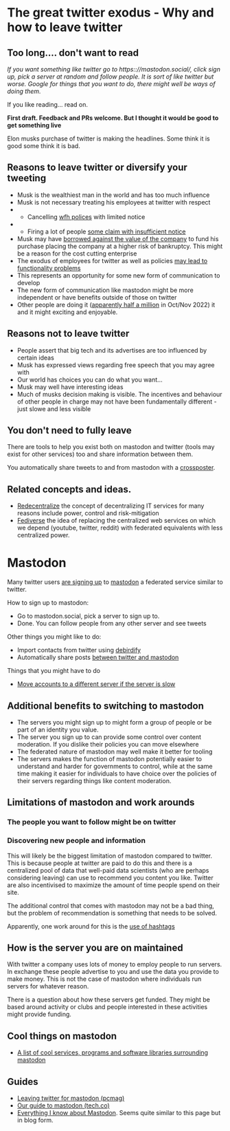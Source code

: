 # The great twitter exodus - Why and how to leave twitter

## Too long.... don't want to read

*If you want something like twitter go to https:://mastodon.social/, click sign up, pick a server at random and follow people. It is sort of like twitter but worse. Google for things that you want to do, there might well be ways of doing them.*

If you like reading... read on. 


**First draft. Feedback and PRs welcome. But I thought it would be good to get something live**

Elon musks purchase of twitter is making the headlines. Some think it is good some think it is bad.



## Reasons to leave twitter or diversify your tweeting

* Musk is the wealthiest man in the world and has too much influence
* Musk is not necessary treating his employees at twitter with respect
* * Cancelling [wfh polices](https://www.bloomberg.com/news/articles/2022-11-10/musk-s-first-email-to-twitter-staff-ends-remote-work) with limited notice
* * Firing a lot of people [some claim with insufficient notice](https://www.latimes.com/entertainment-arts/story/2022-11-04/twitter-layoffs-employee-tweets-elon-musk)
* Musk may have [borrowed against the value of the company](https://news.bloomberglaw.com/esg/musk-risks-battle-royale-with-creditors-as-he-remakes-twitter) to fund his purchase placing the company at a higher risk of bankruptcy. This might be a reason for the cost cutting enterprise
* The exodus of employees for twitter as well as policies [may lead to functionality problems](https://www.zdnet.com/article/why-twitter-will-fail-shortly/) 
* This represents an opportunity for some new form of communication to develop
* The new form of communication like mastodon might be more independent or have benefits outside of those on twitter
* Other people are doing it ([apparently half a million](https://mastodon.social/@Gargron/109300967725833789) in Oct/Nov 2022) it and it might exciting and enjoyable. 

## Reasons not to leave twitter

* People assert that big tech and its advertises are too influenced by certain ideas
* Musk has expressed views regarding free speech that you may agree with
* Our world has choices you can do what you want...
* Musk may well have interesting ideas
* Much of musks decision making is visible. The incentives and behaviour of other people in charge may not have been fundamentally different - just slowe and less visible

## You don't need to fully leave

There are tools to help you exist both on mastodon and twitter (tools may exist for other services) too and share information between them.

You automatically share tweets to and from mastodon with a [crossposter](crossposter.masto.donte.com.br). 

## Related concepts and ideas.

* [Redecentralize](https://redecentralize.org/about/) the concept of decentralizing IT services for many reasons include power, control and risk-mitigation
* [Fediverse](https://en.wikipedia.org/wiki/Fediverse) the idea of replacing the centralized web services on which we depend (youtube, twitter, reddit) with federated equivalents with less centralized power.

# Mastodon

Many twitter users [are signing up](https://www.theguardian.com/technology/2022/nov/08/mastodon-what-is-it-how-do-i-join-use-find-best-server-list-change-elon-musk-twitter-leaving-social-network-alternative) to [mastodon](https://mastodon.social) a federated service similar to twitter. 

How to sign up to mastodon:

* Go to mastodon.social, pick a server to sign up to.
* Done. You can follow people from any other server and see tweets

Other things you might like to do:

* Import contacts from twitter using [debirdify](https://pruvisto.org/debirdify/)
* Automatically share posts [between twitter and mastodon](crossposter.masto.donte.com.br)

Things that you might have to do

* [Move accounts to a different server if the server is slow](https://blog.djnavarro.net/posts/2022-11-03_what-i-know-about-mastodon/#how-do-i-move-my-account-to-a-new-server)

## Additional benefits to switching to mastodon

* The servers you might sign up to might form a group of people or be part of an identity you value.
* The server you sign up to can provide some control over content moderation. If you dislike their policies you can move elsewhere
* The federated nature of mastodon may well make it better for tooling
* The servers makes the function of mastodon potentially easier to understand and harder for governments to control, while at the same time making it easier for individuals to have choice over the policies of their servers regarding things like content moderation.


## Limitations of mastodon and work arounds

### The people you want to follow might be on twitter

### Discovering new people and information

This will likely be the biggest limitation of mastodon compared to twitter. This is because people at twitter are paid to do this and there is a centralized pool of data that well-paid data scientists (who are perhaps considering leaving) can use to recommend you content you like. Twitter are also incentivised to maximize the amount of time people spend on their site.

The additional control that comes with mastodon may not be a bad thing, but the problem of recommendation is something that needs to be solved. 

Apparently, one work around for this is the [use of hashtags](https://blog.djnavarro.net/posts/2022-11-03_what-i-know-about-mastodon/#why-are-hashtags-so-important) 

## How is the server you are on maintained

With twitter a company uses lots of money to employ people to run servers. In exchange these people advertise to you and use the data you provide to make money. This is not the case of mastodon where individuals run servers for whatever reason. 

There is a question about how these servers get funded. They might be based around activity or clubs and people interested in these activities might provide funding. 


## Cool things on mastodon

* [A list of cool services, programs and software libraries surrounding mastodon](https://github.com/tleb/awesome-mastodon)

##  Guides

* [Leaving twitter for mastodon (pcmag)](https://uk.pcmag.com/social-media/140040/how-to-leave-twitter-for-mastodon) 
* [Our guide to mastodon (tech.co)](https://tech.co/news/our-guide-to-mastodon)
* [Everything I know about Mastodon](https://blog.djnavarro.net/posts/2022-11-03_what-i-know-about-mastodon/#why-are-hashtags-so-important). Seems quite similar to this page but in blog form. 

